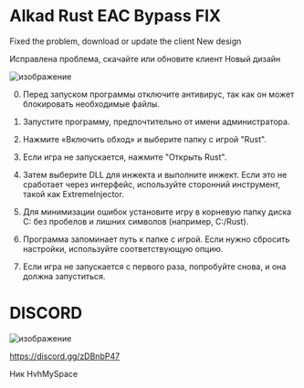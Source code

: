 # Alkad Rust EAC Bypass FIX

Fixed the problem, download or update the client 
New design

Исправлена ​​проблема, скачайте или обновите клиент 
Новый дизайн

![изображение](https://github.com/user-attachments/assets/33015512-d235-46ac-8956-8338758ce380)

0. Перед запуском программы отключите антивирус, так как он может блокировать необходимые файлы.

1. Запустите программу, предпочтительно от имени администратора.

2. Нажмите «Включить обход» и выберите папку с игрой "Rust".

3. Если игра не запускается, нажмите "Открыть Rust".

4. Затем выберите DLL для инжекта и выполните инжект. Если это не сработает через интерфейс, используйте сторонний инструмент, такой как ExtremeInjector.

5. Для минимизации ошибок установите игру в корневую папку диска C: без пробелов и лишних символов (например, C:/Rust).

6. Программа запоминает путь к папке с игрой. Если нужно сбросить настройки, используйте соответствующую опцию.

7. Если игра не запускается с первого раза, попробуйте снова, и она должна запуститься.

# DISCORD

![изображение](https://github.com/user-attachments/assets/01c49c89-8129-4aaf-a7c3-fdb6ac43f7f4)

https://discord.gg/zDBnbP47

Ник HvhMySpace
